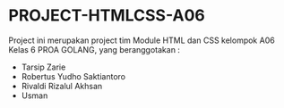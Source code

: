 # PROJECT-HTMLCSS-A06

Project ini merupakan project tim Module HTML dan CSS kelompok A06 Kelas 6 PROA GOLANG, yang beranggotakan : 
- Tarsip Zarie
- Robertus Yudho Saktiantoro
- Rivaldi Rizalul Akhsan
- Usman
